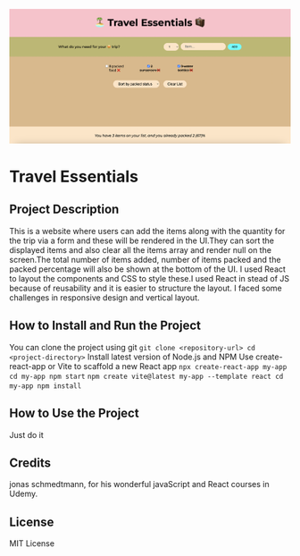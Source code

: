 ![travel](travel.png)

# Travel Essentials
## Project Description
This is a website where users can add the items along with the quantity for the trip via a form and these will be rendered in the UI.They can sort the displayed items and also clear all the items array and render null on the screen.The total number of items added, number of items packed and the packed percentage will also be shown at the bottom of the UI.
I used React to layout the components and CSS to style these.I used React in stead of JS because of reusability and it is easier to structure the layout.
I faced some challenges in responsive design and vertical layout.
## How to Install and Run the Project
You can clone the project using git ```git clone <repository-url>
cd <project-directory>```
Install latest version of Node.js and NPM 
Use create-react-app or Vite to scaffold a new React app
```npx create-react-app my-app cd my-app npm start```
```npm create vite@latest my-app --template react cd my-app npm install```
## How to Use the Project
Just do it
## Credits
jonas schmedtmann, for his wonderful javaScript and React courses in Udemy.
## License
MIT License



